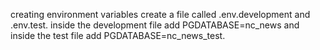 creating environment variables
create a file called .env.development and .env.test. inside the development file add PGDATABASE=nc_news and inside the test file add PGDATABASE=nc_news_test.
